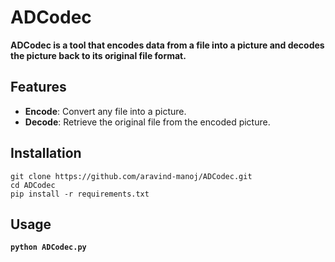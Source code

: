 # ADCodec

**ADCodec is a tool that encodes data from a file into a picture and decodes the picture back to its original file format.**

## Features

- **Encode**: Convert any file into a picture.
- **Decode**: Retrieve the original file from the encoded picture.


## Installation

```
git clone https://github.com/aravind-manoj/ADCodec.git
cd ADCodec
pip install -r requirements.txt
```

## Usage

**`python ADCodec.py`**
